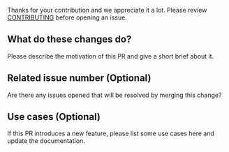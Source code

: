 Thanks for your contribution and we appreciate it a lot. Please
review [CONTRIBUTING](https://github.com/alibaba/EssentialMC2/blob/main/CONTRIBUTING.md) before opening an issue.

## What do these changes do?

Please describe the motivation of this PR and give a short brief about it.

## Related issue number (Optional)

Are there any issues opened that will be resolved by merging this change?

## Use cases (Optional)

If this PR introduces a new feature, please list some use cases here and update the documentation.
